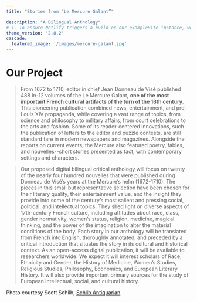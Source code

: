 ```yaml
---
title: "Stories from “Le Mercure Galant”"

description: "A Bilingual Anthology"
# 1. To ensure Netlify triggers a build on our exampleSite instance, we need to change a file in the exampleSite directory.
theme_version: '2.8.2'
cascade:
  featured_image: '/images/mercure-galant.jpg'
---
```




# Our Project

> From 1672 to 1710, editor in chief Jean Donneau de Visé published 488 in-12 volumes of the Le Mercure Galant, **one of the most important French cultural artifacts of the turn of the 18th century**. This pioneering publication combined news, entertainment, and pro-Louis XIV propaganda, while covering a vast range of topics, from science and philosophy to military affairs, from court celebrations to the arts and fashion. Some of its reader-centered innovations, such the publication of letters to the editor and puzzle contests, are still standard fare in modern newspapers and magazines. Alongside the reports on current events, the Mercure also featured poetry, fables, and nouvelles--short stories presented as fact, with contemporary settings and characters.


> Our proposed digital bilingual critical anthology will focus on twenty of the nearly four hundred nouvelles that were published during Donneau de Visé’s years at the Mercure’s helm (1672-1710). The pieces in this small but representative selection have been chosen for their literary quality, their entertainment value, and the insight they provide into some of the century’s most salient and pressing social, political, and intellectual topics. They shed light on diverse aspects of 17th-century French culture, including attitudes about race, class, gender normativity, women’s status, religion, medicine, magical thinking, and the power of the imagination to alter the material conditions of the body. Each story in our anthology will be translated from French into English, thoroughly annotated, and preceded by a critical introduction that situates the story in its cultural and historical context. As an open-access digital publication, it will be available to researchers worldwide. We expect it will interest scholars of Race, Ethnicity and Gender, the History of Medicine, Women’s Studies, Religious Studies, Philosophy, Economics, and European Literary History. It will also provide important primary sources for the study of European intellectual, social, and cultural history.


Photo courtesy Scott Schilb, [Schilb Antiquarian](https://SchilbAntiquarian.com)